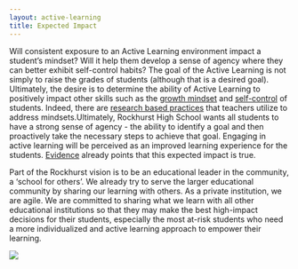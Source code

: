 ```yaml
---
layout: active-learning
title: Expected Impact
---
```


Will consistent exposure to an Active Learning environment impact a student’s mindset? Will it help them develop a sense of agency where they can better exhibit self-control habits? The goal of the Active Learning is not simply to raise the grades of students (although that is a desired goal). Ultimately, the desire is to determine the ability of Active Learning to positively impact other skills such as the [growth mindset](https://docs.google.com/forms/d/e/1FAIpQLSftSBJiFZj2xel0WvwVQAEFHe7v8DVZ1BKFivoKA1nW3NFp1g/viewform) and [self-control](https://docs.google.com/a/rockhursths.edu/forms/d/1W-JpSzFJtithgD_Nwx_zRimdfsAj014MCKd71E2RcPI/edit) of students. Indeed, there are [research based practices](https://www.edutopia.org/article/growth-mindset-resources) that teachers utilize to address mindsets.Ultimately, Rockhurst High School wants all students to have a strong sense of agency - the ability to identify a goal and then proactively take the necessary steps to achieve that goal. Engaging in active learning will be perceived as an improved learning experience for the students. [Evidence](http://steam.rockhursths.edu/2016/05/09/Perceptions-of-the-Active-Learning-Classrooms.html) already points that this expected impact is true. 

Part of the Rockhurst vision is to be an educational leader in the community, a ‘school for others’. We already try to serve the larger educational community by sharing our learning with others. As a private institution, we are agile. We are committed to sharing what we learn with all other educational institutions so that they may make the best high-impact decisions for their students, especially the most at-risk students who need a more individualized and active learning approach to empower their learning. 
	
<div class="flex-wrapper">
  <img src="{{ site.baseurl }}/img/Screen Shot 2017-02-10 at 10.23.32 AM.png">
</div>

